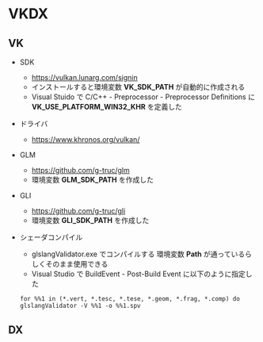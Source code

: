 # VKDX

## VK

* SDK
    * https://vulkan.lunarg.com/signin
    * インストールすると環境変数 **VK_SDK_PATH** が自動的に作成される
    * Visual Stuido で C/C++ - Preprocessor - Preprocessor Definitions に **VK_USE_PLATFORM_WIN32_KHR** を定義した
    
* ドライバ
    * https://www.khronos.org/vulkan/

* GLM
    * https://github.com/g-truc/glm
    * 環境変数 **GLM_SDK_PATH** を作成した
* GLI
    * https://github.com/g-truc/gli
    * 環境変数 **GLI_SDK_PATH** を作成した

* シェーダコンパイル
    * glslangValidator.exe でコンパイルする 環境変数 **Path** が通っているらしくそのまま使用できる
    * Visual Studio で BuildEvent - Post-Build Event に以下のように指定した 
    
    `for %%1 in (*.vert, *.tesc, *.tese, *.geom, *.frag, *.comp) do glslangValidator -V %%1 -o %%1.spv`
    
## DX